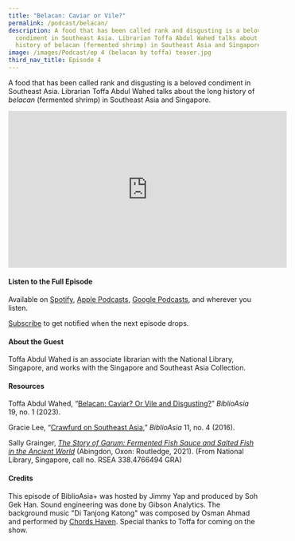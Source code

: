```yaml
---
title: "Belacan: Caviar or Vile?"
permalink: /podcast/belacan/
description: A food that has been called rank and disgusting is a beloved
  condiment in Southeast Asia. Librarian Toffa Abdul Wahed talks about the long
  history of belacan (fermented shrimp) in Southeast Asia and Singapore.
image: /images/Podcast/ep 4 (belacan by toffa) teaser.jpg
third_nav_title: Episode 4
---
```

A food that has been called rank and disgusting is a beloved condiment in Southeast Asia. Librarian Toffa Abdul Wahed talks about the long history of *belacan* (fermented shrimp) in Southeast Asia and Singapore.

<iframe allowfullscreen="" allow="accelerometer; autoplay; clipboard-write; encrypted-media; gyroscope; picture-in-picture; web-share" frameborder="0" title="YouTube video player" src="https://www.youtube.com/embed/PrpvKof23zU" height="315" width="560"></iframe>

#### **Listen to the Full Episode** ####
Available on [Spotify](https://open.spotify.com/episode/44jFPdoQ8w4HHltZ6WVxd8), [Apple Podcasts](https://podcasts.apple.com/us/podcast/belacan-caviar-or-vile/id1688142751?i=1000617460051), [Google Podcasts](https://podcasts.google.com/feed/aHR0cHM6Ly9mZWVkcy5jYXB0aXZhdGUuZm0vYmlibGlvYXNpYS8/episode/N2IwOGNkM2UtNDRkNS00OTg2LTkyOWMtNjg0NDhlZGNkNmVi?sa=X&amp;ved=0CAcQkfYCahcKEwjQ656Prc__AhUAAAAAHQAAAAAQFA), and wherever you listen.

[Subscribe](https://open.spotify.com/show/66PYiIthr1KqQhJ82XH4DN) to get notified when the next episode drops.

#### **About the Guest** ####
Toffa Abdul Wahed is an associate librarian with the National Library, Singapore, and works with the Singapore and Southeast Asia Collection.

#### **Resources** ####
Toffa Abdul Wahed, “[Belacan: Caviar? Or Vile and Disgusting?](/vol-19/issue-1/apr-jun-2023/shrimp-paste-belacan/)” <i>BiblioAsia</i> 19, no. 1 (2023).

Gracie Lee, “[Crawfurd on Southeast Asia](/vol-11/issue-4/jan-mar-2016/dictionary-indian-islands-crawfurd),” <i>BiblioAsia</i> 11, no. 4 (2016). 

Sally Grainger, <i>[The Story of Garum: Fermented Fish Sauce and Salted Fish in the Ancient World](https://eservice.nlb.gov.sg/item_holding.aspx?bid=205370569)</i> (Abingdon, Oxon: Routledge, 2021). (From National Library, Singapore, call no. RSEA 338.4766494 GRA)


#### **Credits** ####
This episode of BiblioAsia+ was hosted by Jimmy Yap and produced by Soh Gek Han. Sound engineering was done by Gibson Analytics. The background music "Di Tanjong Katong" was composed by Osman Ahmad and performed by&nbsp;[Chords Haven](https://www.youtube.com/watch?v=uA2v7ka5TAI). Special thanks to Toffa for coming on the show.